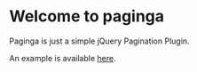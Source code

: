 Welcome to paginga
===
Paginga is just a simple jQuery Pagination Plugin.

An example is available [here](http://mrk-j.github.io/paginga/example.html).

